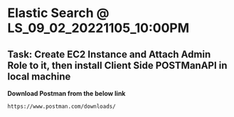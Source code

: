 # Elastic Search @ LS_09_02_20221105_10:00PM
## Task: Create EC2 Instance and Attach Admin Role to it, then install Client Side POSTManAPI in local machine ##

__Download Postman from the below link__
```
https://www.postman.com/downloads/
```
